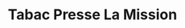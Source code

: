 ---
title: "Tabac Presse La Mission"
url: /saint-andre-les-vergers/tabac-presse-la-mission/
shop: Zeitungen
---